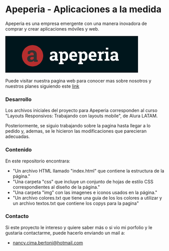 # Apeperia - Aplicaciones a la medida

Apeperia es una empresa emergente con una manera inovadora de comprar y crear aplicaciones móviles y web.

![logo de Apeperia](img/log-readme.png)

Puede visitar nuestra pagina web para conocer mas sobre nosotros y nuestros planes siguiendo este [link](https://nancycima.github.io/WebApeperia-Alura/)

### Desarrollo

Los archivos iniciales del proyecto para Apeperia corresponden al curso "Layouts Responsivos: Trabajando con layouts mobile", de Alura LATAM.

Posteriormente, se siguio trabajando sobre la pagina hasta llegar a lo pedido y, ademas, se le hicieron las modificaciones que parecieran adecuadas.

### Contenido
En este repositorio encontrara:
  - "Un archivo HTML llamado "index.html" que contiene la estructura de la página."
  - "Una carpeta "css" que incluye un conjunto de hojas de estilo CSS correspondientes al diseño de la página."
  - "Una carpeta "img" con las imagenes e iconos usados en la página."
  - "Un archivo colores.txt que tiene una guia de los los colores a utilizar y un archivo textos.txt que contiene los copys para la pagina"


### Contacto
Si este proyecto le intereso y quiere saber más o si vio mi porfolio y le gustaria contactarme, puede hacerlo enviando un mail a:
- nancy.cima.bertoni@hotmail.com



